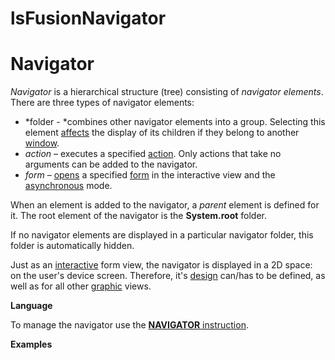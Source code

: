 # lsFusionNavigator

# Navigator

*Navigator* is a hierarchical structure (tree) consisting of *navigator elements*. There are three types of navigator elements:

-   *folder - *combines other navigator elements into a group. Selecting this element [affects](Navigator-design_1310742.html#Navigatordesign-selectedfolder) the display of its children if they belong to another [window](lsFusionNavigator_design.md).
-   *action* – executes a specified [action](lsFusionActions.md). Only actions that take no arguments can be added to the navigator.
-   *form* – [opens](lsFusionIn_an_interactive_view_SHOW_DIALOG_.md) a specified [form](lsFusionForms.md) in the interactive view and the [asynchronous](36307331.html#Inaninteractiveview(SHOW,DIALOG)-flow) mode.

When an element is added to the navigator, a *parent* element is defined for it. The root element of the navigator is the **System.root** folder. 

If no navigator elements are displayed in a particular navigator folder, this folder is automatically hidden.

Just as an [interactive](lsFusionInteractive_view.md) form view, the navigator is displayed in a 2D space: on the user's device screen. Therefore, it's [design](lsFusionNavigator_design.md) can/has to be defined, as well as for all other [graphic](Form-views_29884425.html#Formviews-graphic) views.

**Language**

To manage the navigator use the [**NAVIGATOR** instruction](lsFusionNAVIGATOR_instruction.md).

**Examples**


